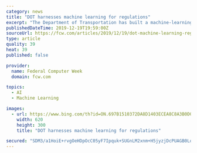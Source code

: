 ```yaml
---
category: news
title: "DOT harnesses machine learning for regulations"
excerpt: "The Department of Transportation has built a machine-learning and data analytics-backed dashboard that helps its legal staff manage its vast field of regulatory data, the agency's chief data officer said. In one of its latest projects leveraging big data, DOT turned machine learning and big data analytics on regulatory data, CDO Daniel Morgan ..."
publishedDateTime: 2019-12-19T19:59:00Z
sourceUrl: https://fcw.com/articles/2019/12/19/dot-machine-learning-regulations-rockwell.aspx?admgarea=TC_Agencies
type: article
quality: 39
heat: 39
published: false

provider:
  name: Federal Computer Week
  domain: fcw.com

topics:
  - AI
  - Machine Learning

images:
  - url: https://www.bing.com/th?id=ON.697B1510372DA8D1403ECEA8C8A3B0D0
    width: 620
    height: 300
    title: "DOT harnesses machine learning for regulations"

secured: "SDM3/a1HoiE+rvgOeHDpOcC05yF7Ipquk+SUGnLM2xnm+H5jyzjDcPUAGB0LqniF7dneeYKBl5d20jokYI6cYOSgozq+LBNNkXpoiU/Npoiq6FSOt5y25DZrJ9kRZoEaVwSBSiYpPoePD00rzleSZgCytQ0csx+2zGTUXgcATZfnF674k4VC/8CyLlMHQvKuO4AJtbXTVSqKz7t++NVda+nxIwEFwZ8f+zHxR1VOiDDEKDguHYxRkVtOKQoXaIpW/BggmbckuKYvGyDAgT7Pxg==;XO5kr32ssTPPLP7uQnEpRw=="
---
```


